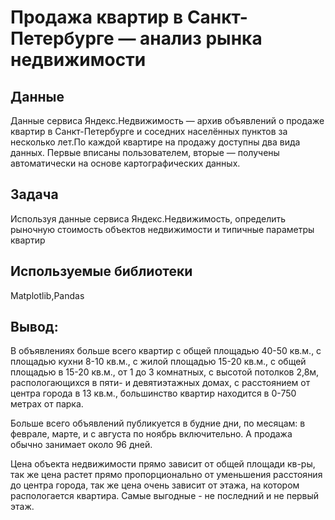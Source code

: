 # Продажа квартир в Санкт-Петербурге — анализ рынка недвижимости


## Данные

Данные сервиса Яндекс.Недвижимость — архив объявлений о продаже квартир в Санкт-Петербурге и соседних населённых пунктов за несколько лет.По каждой квартире на продажу доступны два вида данных. Первые вписаны пользователем, вторые — получены автоматически на основе картографических данных.

## Задача

Используя данные сервиса Яндекс.Недвижимость, определить рыночную стоимость объектов недвижимости и типичные параметры квартир  

## Используемые библиотеки
Matplotlib,Pandas

## Вывод:
В объявлениях больше всего квартир с общей площадью 40-50 кв.м., с площадью кухни 8-10 кв.м., с жилой площадью 15-20 кв.м., с общей площадью в 15-20 кв.м., от 1 до 3 комнатных, с высотой потолков 2,8м, распологающихся в пяти- и девятиэтажных домах, с расстоянием от центра города в 13 кв.м.,  большинство квартир находится в 0-750 метрах от парка.

Больше всего объявлений публикуется в будние дни, по месяцам: в феврале, марте, и с августа по ноябрь включительно.  А продажа обычно занимает около 96 дней.

Цена объекта недвижимости прямо зависит от общей площади кв-ры, так же цена растет прямо пропорционально от уменьшения расстояния до центра города, так же цена очень зависит от этажа, на котором распологается квартира. Самые выгодные - не последний и не первый этаж.
